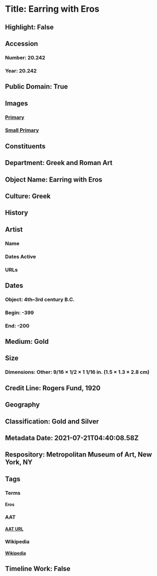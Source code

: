 # Title: Earring with Eros
## Highlight: False
## Accession
### Number: 20.242
### Year: 20.242
## Public Domain: True
## Images
### [Primary](https://images.metmuseum.org/CRDImages/gr/original/SF20242color.jpg)
### [Small Primary](https://images.metmuseum.org/CRDImages/gr/web-large/SF20242color.jpg)
## Constituents
## Department: Greek and Roman Art
## Object Name: Earring with Eros
## Culture: Greek
## History
## Artist
### Name
### Dates Active
### URLs
## Dates
### Object: 4th–3rd century B.C.
### Begin: -399
### End: -200
## Medium: Gold
## Size
### Dimensions: Other: 9/16 × 1/2 × 1 1/16 in. (1.5 × 1.3 × 2.8 cm)
## Credit Line: Rogers Fund, 1920
## Geography
## Classification: Gold and Silver
## Metadata Date: 2021-07-21T04:40:08.58Z
## Respository: Metropolitan Museum of Art, New York, NY
## Tags
### Terms
#### Eros
### AAT
#### [AAT URL](http://vocab.getty.edu/page/ia/901000613)
### Wikipedia
#### [Wikipedia]()
## Timeline Work: False